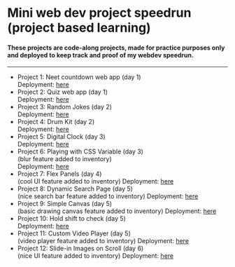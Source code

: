 # Mini web dev project speedrun (project based learning)<br />
#### These projects are code-along projects, made for practice purposes only and deployed to keep track and proof of my webdev speedrun.
---
- Project 1: Neet countdown web app (day 1)<br />
    Deployment: [here](https://neet2025-countdown.netlify.app/)
- Project 2: Quiz web app (day 1)<br />
    Deployment: [here](https://simple-sa-quiz-app.netlify.app/)
- Project 3: Random Jokes (day 2)<br />
    Deployment: [here](https://somerandomjokes.netlify.app/)
- Project 4: Drum Kit (day 2)<br />
    Deployment: [here](https://bad-dum-tuss.netlify.app/)
- Project 5: Digital Clock (day 3)<br />
    Deployment: [here](https://time-rn.netlify.app/)
- Project 6: Playing with CSS Variable (day 3)<br />
    (blur feature added to inventory)<br />
    Deployment: [here](https://howtoblur-css.netlify.app/)
- Project 7: Flex Panels (day 4)<br />
    (cool UI feature added to inventory)
    Deployment: [here](https://letstakeitallin.netlify.app/)
- Project 8: Dynamic Search Page (day 5)<br />
    (nice search bar feature added to inventory)
    Deployment: [here](https://useless-search-feature.netlify.app/)
- Project 9: Simple Canvas (day 5)<br />
    (basic drawing canvas feature added to inventory)
    Deployment: [here](https://useless-canvas.netlify.app/)
- Project 10: Hold shift to check (day 5)<br />
    Deployment: [here](https://hold-shift-to-check-items-saar.netlify.app/)
- Project 11: Custom Video Player (day 5)<br />
    (video player feature added to inventory)
    Deployment: [here](https://hopecore-video.netlify.app/)
- Project 12: Slide-in Images on Scroll (day 6)<br />
    (nice UI feature added to inventory)
    Deployment: [here](https://slidein-scroll-feature.netlify.app/)
